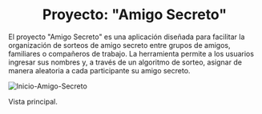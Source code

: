 <h1 align="center">Proyecto: "Amigo Secreto"</h1>
<p>El proyecto "Amigo Secreto" es una aplicación diseñada para facilitar la organización de sorteos de amigo secreto entre grupos de amigos, familiares o compañeros de trabajo. La herramienta permite a los usuarios ingresar sus nombres y, a través de un algoritmo de sorteo, asignar de manera aleatoria a cada participante su amigo secreto.</p>

![Inicio-Amigo-Secreto](https://github.com/user-attachments/assets/8e47a334-d355-4521-9729-4246a8299ebc)
<figcaption>Vista principal.</figcaption>
